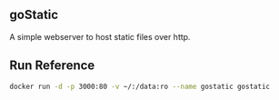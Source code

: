 goStatic
----------------
A simple webserver to host static files over http.

Run Reference
------------
```bash
docker run -d -p 3000:80 -v ~/:/data:ro --name gostatic gostatic
```
